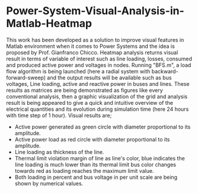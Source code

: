 # Power-System-Visual-Analysis-in-Matlab-Heatmap
This work has been developed as a solution to improve visual features in Matlab environment when it comes to Power Systems and the  idea is proposed by Prof. Gianfranco Chicco. 
Heatmap analysis returns visual result in terms of variable of interest such as line loading, losses, consumed and produced active power and voltages in nodes.
Running "BFS.m", a load flow algorithm is being launched (here a radial system with backward-forward-sweep) and the output results will be available such as bus voltages, Line loading, active and reactive power in buses and lines. These results as matrices are being demonstrated as figures like every conventional analysis, then a graphic visualization of the grid and analysis result is being appeared to give a quick and intuitive overview of the electrical quantities and its evolution during simulation time (here 24 hours with time step of 1 hour). Visual results are; 
* Active power generated as green circle with diameter proportional to its amplitude. 
* Active power load as red circle with diameter proportional to its amplitude. 
* Line loading as thickness of the line. 
* Thermal limit violation margin of line as line's color, blue indicates the line loading is much lower than its thermal 
limit bus color changes towards red as loading reaches the maximum limit value. 
* Both loading in percent and bus voltage in per unit scale are being shown by numerical values.
